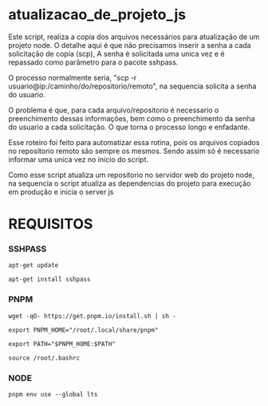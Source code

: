 # atualizacao_de_projeto_js
Este script, realiza a copia dos arquivos necessários para atualização de um projeto node. O detalhe aqui é que não precisamos inserir a senha a cada solicitação de copia (scp), A senha é solicitada uma unica vez e é repassado como parâmetro para o pacote sshpass.

O processo normalmente seria, "scp -r usuario@ip:/caminho/do/repositorio/remoto", na sequencia solicita a senha do usuario.

O problema é que, para cada arquivo/repositorio é necessario o preenchimento dessas informações, bem como o preenchimento da senha do usuario a cada solicitação. O que torna o processo longo e enfadante.

Esse roteiro foi feito para automatizar essa rotina, pois os arquivos copiados no repositorio remoto são sempre os mesmos. Sendo assim só é necessario informar uma unica vez no inicio do script.

Como esse script atualiza um repositorio no servidor web do projeto node, na sequencia o script atualiza as dependencias do projeto para execução em produção e inicia o server js

# REQUISITOS


### SSHPASS

`apt-get update`

`apt-get install sshpass`


### PNPM
`wget -qO- https://get.pnpm.io/install.sh | sh -`

`export PNPM_HOME="/root/.local/share/pnpm"`

`export PATH="$PNPM_HOME:$PATH"`

`source /root/.bashrc`


### NODE
`pnpm env use --global lts`
